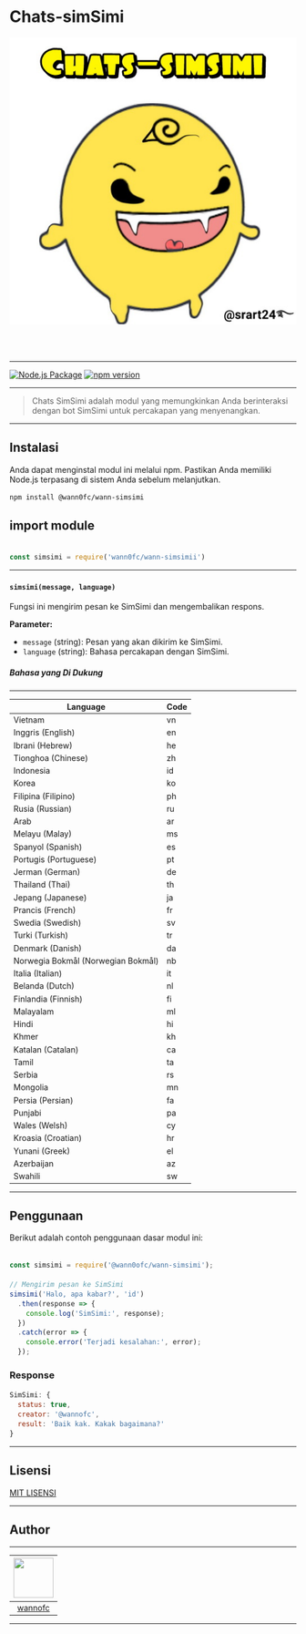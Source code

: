 # Chats-simSimi


![srart24](img/srart24.jpg)

<br><br>

---

[![Node.js Package](https://github.com/rdokuwww/chats-simsimi/actions/workflows/npm-publish.yml/badge.svg)](https://github.com/rdpkuwww/chats-simsimi/actions/workflows/npm-publish.yml)
[![npm version](https://badge.fury.io/js/chats-simsimi.svg)](https://www.npmjs.com/package/chats-simsimi)

---

> Chats SimSimi adalah modul yang memungkinkan Anda berinteraksi dengan bot SimSimi untuk percakapan yang menyenangkan.

---

## Instalasi

Anda dapat menginstal modul ini melalui npm. Pastikan Anda memiliki Node.js terpasang di sistem Anda sebelum melanjutkan.

```bash
npm install @wann0fc/wann-simsimi

```

## import module
``` js

const simsimi = require('wann0fc/wann-simsimii')

```

---

#### `simsimi(message, language)`

Fungsi ini mengirim pesan ke SimSimi dan mengembalikan respons.

**Parameter:**

- `message` (string): Pesan yang akan dikirim ke SimSimi.
- `language` (string): Bahasa percakapan dengan SimSimi. 



##### Bahasa yang Di Dukung

---

| Language                   | Code  |
|-------------------------|-------|
| Vietnam           | vn    |
| Inggris (English) | en    |
| Ibrani (Hebrew)   | he    |
| Tionghoa (Chinese)| zh    |
| Indonesia         | id    |
| Korea             | ko    |
| Filipina (Filipino)| ph   |
| Rusia (Russian)   | ru    |
| Arab              | ar    |
| Melayu (Malay)    | ms    |
| Spanyol (Spanish) | es    |
| Portugis (Portuguese) | pt |
| Jerman (German)   | de    |
| Thailand (Thai)   | th    |
| Jepang (Japanese) | ja    |
| Prancis (French)  | fr    |
| Swedia (Swedish)  | sv    |
| Turki (Turkish)   | tr    |
| Denmark (Danish)  | da    |
| Norwegia Bokmål (Norwegian Bokmål) | nb |
| Italia (Italian)  | it    |
| Belanda (Dutch)   | nl    |
| Finlandia (Finnish) | fi   |
| Malayalam         | ml    |
| Hindi             | hi    |
| Khmer             | kh    |
| Katalan (Catalan) | ca    |
| Tamil             | ta    |
| Serbia            | rs    |
| Mongolia          | mn    |
| Persia (Persian)  | fa    |
| Punjabi           | pa    |
| Wales (Welsh)     | cy    |
| Kroasia (Croatian)| hr    |
| Yunani (Greek)    | el    |
| Azerbaijan        | az    |
| Swahili           | sw    |

---

## Penggunaan

Berikut adalah contoh penggunaan dasar modul ini:

``` js

const simsimi = require('@wann0ofc/wann-simsimi');

// Mengirim pesan ke SimSimi
simsimi('Halo, apa kabar?', 'id')
  .then(response => {
    console.log('SimSimi:', response);
  })
  .catch(error => {
    console.error('Terjadi kesalahan:', error);
  });

```

### Response
``` js
SimSimi: {
  status: true,
  creator: '@wannofc',
  result: 'Baik kak. Kakak bagaimana?'
}
```

---


## Lisensi

 [MIT LISENSI](LICENSE)


---



## Author

---

| <img src="https://github.com/srart24.png" width="70" height="70"> |
| :---: |
| [wannofc](https://github.com/rdpkuwww) |

---
